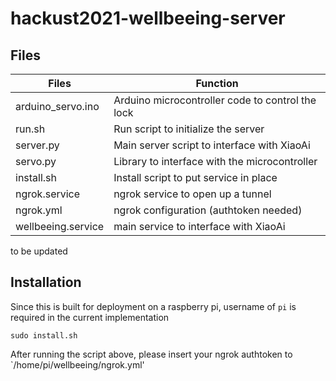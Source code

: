 # hackust2021-wellbeeing-server

## Files

| Files                  | Function                                         |
| ---------------------- | ------------------------------------------------ |
| arduino_servo.ino      | Arduino microcontroller code to control the lock |
| run.sh                 | Run script to initialize the server              |
| server.py              | Main server script to interface with XiaoAi      |
| servo.py               | Library to interface with the microcontroller    |
| install.sh | Install script to put service in place |
| ngrok.service | ngrok service to open up a tunnel |
| ngrok.yml | ngrok configuration (authtoken needed) |
| wellbeeing.service | main service to interface with XiaoAi |

to be updated

## Installation

Since this is built for deployment on a raspberry pi, username of `pi` is required in the current implementation

`sudo install.sh`

After running the script above, please insert your ngrok authtoken to `/home/pi/wellbeeing/ngrok.yml'


